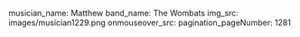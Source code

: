 musician_name: Matthew
band_name: The Wombats
img_src: images/musician1229.png
onmouseover_src: 
pagination_pageNumber: 1281